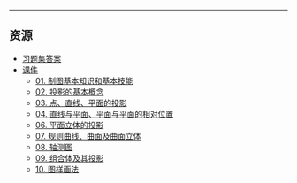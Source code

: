 <!--
## 课程总览  
- 难度评分 Nan / 10 （0 份）  
- 实用评分 Nan / 10 （0 份）  
-->

---

## 资源  
- [习题集答案](https://lz.qaiu.top/parser?url=https://cqu-openlib.lanzouh.com/iPDzP1uoyh0h)  
- [课件](https://lz.qaiu.top/parser?url=https://cqu-openlib.lanzouh.com/ipZP41uoypqb)
    - [01. 制图基本知识和基本技能](https://lz.qaiu.top/parser?url=https://cqu-openlib.lanzouh.com/iSyYf1uoyu6b)
    - [02. 投影的基本概念](https://lz.qaiu.top/cqu-openlib.lanzouh.com/i6mFV1uoyu9e)
    - [03. 点、直线、平面的投影](https://file.uhsea.com/2403/d43e08478c88e456f74812df02d09ed6YA.pptx)
    - [04. 直线与平面、平面与平面的相对位置](https://file.uhsea.com/2403/c34511b5ec90d4696391ac9aa24301c1NL.pptx)
    - [06. 平面立体的投影](https://file.uhsea.com/2403/960e9957223a15562fe10436590599abBF.pptx)
    - [07. 规则曲线、曲面及曲面立体](https://file.uhsea.com/2403/2a7973c597ac1b9156c94350908c7d83SS.pptx)
    - [08. 轴测图](https://file.uhsea.com/2403/976bfd864a80f0b0a3d889bec5a4596bOL.pptx)
    - [09. 组合体及其投影](https://file.uhsea.com/2403/1aa41f9cffa658ff2cc887619b31250d3A.pptx)
    - [10. 图样画法](https://file.uhsea.com/2403/bb745c31391faab7fe86327f359e0d8eUO.pptx)